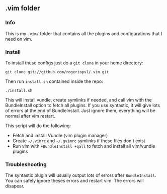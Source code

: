 ## .vim folder
### Info

This is my `.vim/` folder that contains all the plugins and configurations that I need on vim.

### Install

To install these configs just do a `git clone` in your home directory:

    git clone git://github.com/rogeriopvl/.vim.git

Then run `install.sh` contained inside the repo:

    ./install.sh

This will install vundle, create symlinks if needed,  and call vim with the BundleInstall option to fetch all plugins. If you use syntastic, it will give lots of errors at the end of BundleInstall. Just ignore them, everything will be normal after vim restart.

This script will do the following:

- Fetch and install Vundle (vim plugin manager)
- Create `~/.vimrc` and `~/.gvimrc` symlinks if these files don't exist
- Run vim with `+BundleInstall +qall` to fetch and install all vim/vundle plugins

### Troubleshooting

The syntastic plugin will usually output lots of errors after `BundleInstall`. You can safely ignore theses errors and restart vim. The errors will disapear.
